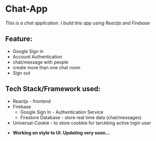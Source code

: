 # Chat-App

*_This is a chat application. I build this app using Reactjs and Firebase_*

## Feature:

+ Google Sign in
+ Account Authentication
+ chat/message with people
+ create more than one chat room
+ Sign out

## Tech Stack/Framework used:

+ Reactjs - frontend
+ Firebase
    - Google Sign In - Authentication Service
    - Firestore Database - store real time data (chat/messages)
+ Universal-Cookie - to store cookkie for tarckking active login user 

* **Working on style to UI. Updating very soon...** 